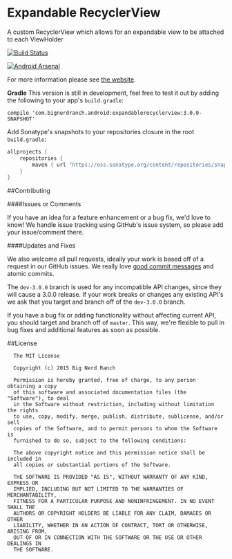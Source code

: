 # Expandable RecyclerView

A custom RecyclerView which allows for an expandable view to be attached to each ViewHolder

[![Build Status](https://travis-ci.org/bignerdranch/expandable-recycler-view.svg?branch=master)](https://travis-ci.org/bignerdranch/expandable-recycler-view)

[![Android Arsenal](https://img.shields.io/badge/Android%20Arsenal-Expandable%20RecyclerView-green.svg?style=flat)](https://android-arsenal.com/details/1/2119)

For more information please see [the website](http://bignerdranch.github.io/expandable-recycler-view/).

**Gradle**
This version is still in development, feel free to test it out by adding the following to your app's `build.gradle`:

```
compile 'com.bignerdranch.android:expandablerecyclerview:3.0.0-SNAPSHOT'
```

Add Sonatype's snapshots to your repositories closure in the root `build.gradle`:
 ```gradle
 allprojects {
     repositories {
         maven { url "https://oss.sonatype.org/content/repositories/snapshots" }
     }
 }
 ```

##Contributing

####Issues or Comments

If you have an idea for a feature enhancement or a bug fix, we'd love to know! We handle issue tracking using GitHub's issue system, so please add your issue/comment there.

####Updates and Fixes

We also welcome all pull requests, ideally your work is based off of a request in our GitHub issues. We really love [good commit messages](http://chris.beams.io/posts/git-commit/) and atomic commits.

The `dev-3.0.0` branch is used for any incompatible API changes, since they will cause a 3.0.0 release. If your work breaks or changes any existing API's we ask that you target and branch off of the `dev-3.0.0` branch.

If you have a bug fix or adding functionality without affecting current API, you should target and branch off of `master`. This way, we're flexible to pull in bug fixes and additional features as soon as possible.

##License

      The MIT License
      
      Copyright (c) 2015 Big Nerd Ranch
      
      Permission is hereby granted, free of charge, to any person obtaining a copy
      of this software and associated documentation files (the "Software"), to deal
      in the Software without restriction, including without limitation the rights
      to use, copy, modify, merge, publish, distribute, sublicense, and/or sell
      copies of the Software, and to permit persons to whom the Software is
      furnished to do so, subject to the following conditions:
      
      The above copyright notice and this permission notice shall be included in
      all copies or substantial portions of the Software.
      
      THE SOFTWARE IS PROVIDED "AS IS", WITHOUT WARRANTY OF ANY KIND, EXPRESS OR
      IMPLIED, INCLUDING BUT NOT LIMITED TO THE WARRANTIES OF MERCHANTABILITY,
      FITNESS FOR A PARTICULAR PURPOSE AND NONINFRINGEMENT. IN NO EVENT SHALL THE
      AUTHORS OR COPYRIGHT HOLDERS BE LIABLE FOR ANY CLAIM, DAMAGES OR OTHER
      LIABILITY, WHETHER IN AN ACTION OF CONTRACT, TORT OR OTHERWISE, ARISING FROM,
      OUT OF OR IN CONNECTION WITH THE SOFTWARE OR THE USE OR OTHER DEALINGS IN
      THE SOFTWARE.
